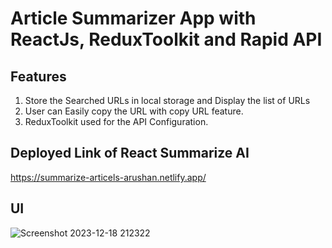# Article Summarizer App with ReactJs, ReduxToolkit and Rapid API

## Features

1. Store the Searched URLs in local storage and Display the list of URLs
2. User can Easily copy the URL with copy URL feature.
3. ReduxToolkit used for the API Configuration.

## Deployed Link of React Summarize AI
https://summarize-articels-arushan.netlify.app/

## UI
![Screenshot 2023-12-18 212322](https://github.com/Arush16101999/React-SummarizeAI/assets/61136045/9307f69b-e8da-4456-a1b4-e25b990f9d06)

